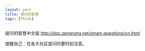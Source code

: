 ```yaml
---
layout: post
title: 提问的智慧
tags: [Think]
---
```


提问的智慧中文版
http://doc.zengrong.net/smart-questions/cn.html

提醒自己：在各大社区提问时要时刻注意。